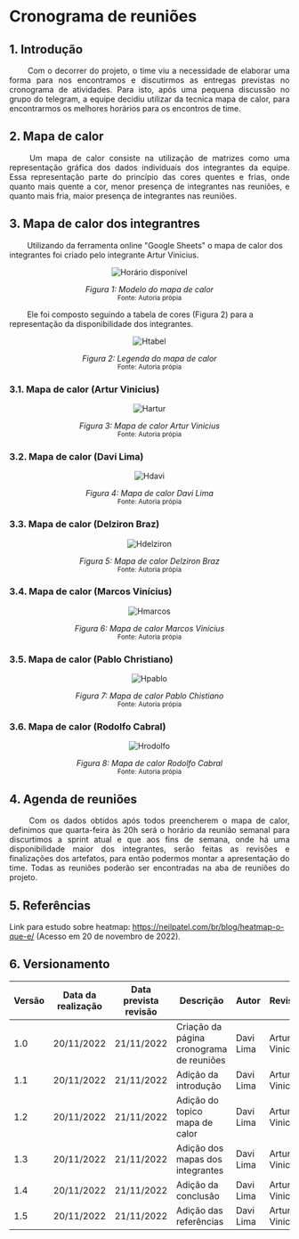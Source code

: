 # Cronograma de reuniões

## 1. Introdução

<p align = "justify"> &emsp;&emsp; Com o decorrer do projeto, o time viu a necessidade de elaborar uma forma para nos encontramos e discutirmos as entregas previstas no cronograma de atividades. Para isto, após uma pequena discussão no grupo do telegram, a equipe decidiu utilizar da tecnica mapa de calor, para encontrarmos os melhores horários para os encontros de time. </p>

## 2. Mapa de calor

<p align = "justify"> &emsp;&emsp; Um mapa de calor consiste na utilização de matrizes como uma representação gráfica dos dados individuais dos integrantes da equipe. Essa representação parte do princípio das cores quentes e frias, onde quanto mais quente a cor, menor presença de integrantes nas reuniões, e quanto mais fria, maior presença de integrantes nas reuniões. </p>

## 3. Mapa de calor dos integrantres

&emsp;&emsp; Utilizando da ferramenta online "Google Sheets" o mapa de calor dos integrantes foi criado pelo integrante Artur Vinicius.

<center>

![Horário disponível](https://user-images.githubusercontent.com/79341819/202919888-e0242b53-7f5b-4996-9d8d-dbeed6a144bb.png)

*Figura 1: Modelo do mapa de calor*   
<small>Fonte: Autoria própia</small></center>

&emsp;&emsp; Ele foi composto seguindo a tabela de cores (Figura 2) para a representação da disponibilidade dos integrantes.

<center>

![Htabel](https://user-images.githubusercontent.com/79341819/202874226-5501a0d1-c75e-427d-8a07-7b4da028d519.png)

*Figura 2: Legenda do mapa de calor*   
<small>Fonte: Autoria própia</small></center>

### 3.1. Mapa de calor (Artur Vinicius)

<center>

![Hartur](https://user-images.githubusercontent.com/79341819/202874223-10fc7d1f-a959-4359-8546-3a4f98ffd493.png)

*Figura 3: Mapa de calor Artur Vinicius*   
<small>Fonte: Autoria própia</small></center>

### 3.2. Mapa de calor (Davi Lima)

<center>

![Hdavi](https://user-images.githubusercontent.com/79341819/202874231-6ab063a1-fe60-432d-b173-ce3d17835690.png)

*Figura 4: Mapa de calor Davi Lima*   
<small>Fonte: Autoria própia</small></center>

### 3.3. Mapa de calor (Delziron Braz)

<center>

![Hdelziron](https://user-images.githubusercontent.com/79341819/202874234-e0d10064-b761-4d94-84fe-6221929230fd.png)

*Figura 5: Mapa de calor Delziron Braz*   
<small>Fonte: Autoria própia</small></center>

### 3.4. Mapa de calor (Marcos Vinícius)

<center>

![Hmarcos](https://user-images.githubusercontent.com/79341819/202874228-c2dd18f0-8e8f-4b9c-8747-386ecb840648.png)

*Figura 6: Mapa de calor Marcos Vinícius*   
<small>Fonte: Autoria própia</small></center>

### 3.5. Mapa de calor (Pablo Christiano)

<center>

![Hpablo](https://user-images.githubusercontent.com/79341819/202874224-e79b13f5-8cb8-4bc6-a0f3-bde93e5581ba.png)

*Figura 7: Mapa de calor Pablo Chistiano*   
<small>Fonte: Autoria própia</small></center>

### 3.6. Mapa de calor (Rodolfo Cabral)

<center>

![Hrodolfo](https://user-images.githubusercontent.com/79341819/202874227-0fcaa89c-78db-4cbc-9520-141448c3432d.png)

*Figura 8: Mapa de calor Rodolfo Cabral*   
<small>Fonte: Autoria própia</small></center>

## 4. Agenda de reuniões

<p align = "justify"> &emsp;&emsp; Com os dados obtidos após todos preencherem o mapa de calor, definimos que quarta-feira às 20h será o horário da reunião semanal para discurtimos a sprint atual e que aos fins de semana, onde há uma disponibilidade maior dos integrantes, serão feitas as revisões e finalizações dos artefatos, para então podermos montar a apresentação do time. Todas as reuniões poderão ser encontradas na aba de reuniões do projeto. </p>


## 5. Referências

Link para estudo sobre heatmap: <https://neilpatel.com/br/blog/heatmap-o-que-e/> (Acesso em 20 de novembro de 2022).

## 6. Versionamento

| Versão | Data da realização | Data prevista revisão | Descrição | Autor | Revisor |
|--------|------|------|-----------|-------|---------|
| 1.0    | 20/11/2022 | 21/11/2022 | Criação da página cronograma de reuniões | Davi Lima | Artur Vinicius |
| 1.1    | 20/11/2022 | 21/11/2022 | Adição da introdução | Davi Lima | Artur Vinicius |
| 1.2    | 20/11/2022 | 21/11/2022 | Adição do topico mapa de calor| Davi Lima | Artur Vinicius |
| 1.3    | 20/11/2022 | 21/11/2022 | Adição dos mapas dos integrantes | Davi Lima | Artur Vinicius |
| 1.4    | 20/11/2022 | 21/11/2022 | Adição da conclusão | Davi Lima | Artur Vinicius |
| 1.5    | 20/11/2022 | 21/11/2022 | Adição das referências | Davi Lima | Artur Vinicius |
